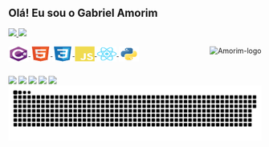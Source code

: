 ## Olá! Eu sou o Gabriel Amorim 
 <div>
  <a href="https://github.com/recnove">
  <img height="180em" src="https://github-readme-stats.vercel.app/api?username=recnove&show_icons=true&theme=dark&include_all_commits=true&count_private=true"/>
  <img height="180em" src="https://github-readme-stats.vercel.app/api/top-langs/?username=recnove&layout=compact&langs_count=7&theme=dark"/>
</div>
<div style="display: inline_block"><br>
  <img align="center" alt="Amorim-Csharp" height="30" width="40" src="https://raw.githubusercontent.com/devicons/devicon/master/icons/csharp/csharp-original.svg">
  <img align="center" alt="Amorim-HTML" height="30" width="40" src="https://raw.githubusercontent.com/devicons/devicon/master/icons/html5/html5-original.svg">
  <img align="center" alt="Amorim-CSS" height="30" width="40" src="https://raw.githubusercontent.com/devicons/devicon/master/icons/css3/css3-original.svg">
  <img align="center" alt="Amorim-Js" height="30" width="40" src="https://raw.githubusercontent.com/devicons/devicon/master/icons/javascript/javascript-plain.svg">
  <img align="center" alt="Amorim-React" height="30" width="40" src="https://raw.githubusercontent.com/devicons/devicon/master/icons/react/react-original.svg">
  <img align="center" alt="Amorim-Python" height="30" width="40" src="https://raw.githubusercontent.com/devicons/devicon/master/icons/python/python-original.svg">
  <img align="right" alt="Amorim-logo" src="https://media.discordapp.net/attachments/825593338798800947/872691060579631175/ezgif.com-gif-maker.gif">
</div>
  
  ##
 
<div> 
  <a href="https://instagram.com/amorim.cs" target="_blank"><img src="https://img.shields.io/badge/-Instagram-%23E4405F?style=for-the-badge&logo=instagram&logoColor=white" target="_blank"></a>
 <a href="https://steamcommunity.com/id/RecNove" target="_blank"><img src="https://img.shields.io/badge/Steam-000000?style=for-the-badge&logo=steam&logoColor=white" target="_blank"></a>
  <a href = "mailto:contato@gabriel._amorim@hotmail.com"><img src="https://img.shields.io/badge/-Gmail-%23333?style=for-the-badge&logo=gmail&logoColor=white" target="_blank"></a>
  <a href="https://www.linkedin.com/in/gabrielamorim0" target="_blank"><img src="https://img.shields.io/badge/-LinkedIn-%230077B5?style=for-the-badge&logo=linkedin&logoColor=white" target="_blank"></a> 
 <a href="#" target="_blank"><img src="https://img.shields.io/badge/NVIDIA-GTX1060-76B900?style=for-the-badge&logo=nvidia&logoColor=white"

 
![Snake animation](https://github.com/recnove/recnove/blob/output/github-contribution-grid-snake.svg)
 
</div>
